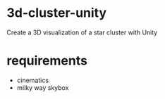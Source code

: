 # 3d-cluster-unity
Create a 3D visualization of a star cluster with Unity

# requirements
- cinematics
- milky way skybox 
